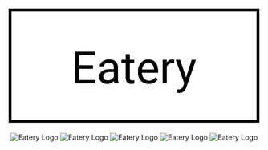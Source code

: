 <div align="center" style="margin-top:20px;">
    <img src="./Documentation/images/eatery.png" alt="Eatery Logo" width="500px" >
</div>

</br>

<div align='center'>

<a>
    <img src="https://img.shields.io/badge/Frontend-Next.js-blue" alt="Eatery Logo">
</a>
<a>
    <img src="https://img.shields.io/badge/StoryBook-Components-blue" alt="Eatery Logo">
</a>

<a>
    <img src="https://img.shields.io/badge/Documentation-Mkdocs-success" alt="Eatery Logo">
</a>

<a>
    <img src="https://img.shields.io/badge/CMS-GraphCMS-success" alt="Eatery Logo">
</a>

<a>
    <img src="https://img.shields.io/badge/Hosting-Vercel-success" alt="Eatery Logo">
</a>

</div>
